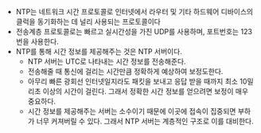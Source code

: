 - NTP는 네트워크 시간 프로토콜로 인터넷에서 라우터 및 기타 하드웨어 디바이스의 클럭을 동기화하는 데 널리 사용되는 프로토콜이다
- 전송계층 프로토콜로는 빠르고 실시간성을 가진 UDP를 사용하며, 포트번호는 123번을 사용한다.
- NTP를 통해 시간 정보를 제공해주는 것은 NTP 서버이다.
	- NTP 서버는 UTC로 나타내는 시간 정보를 전송해준다.
	- 전송해줄 때 통신에 걸리는 시간만큼 정확하게 예상하여 보정도한다.
	- 아무리 빠른 광회선 인터넷일지라도 패킷을 보내고 응답 받을 때까지 최소 10밀리초 이상의 시간이 걸린다. 그래서 정확한 시간 정보를 얻으려면 보정이 매우 중요하다.
	- 시간 정보를 제공해주는 서버는 소수이기 때문에 이곳에 접속이 집중되면 부하가 너무 커져버릴 수 있다. 그래서 NTP 서버는 계층적인 구조로 이를 대비한다.